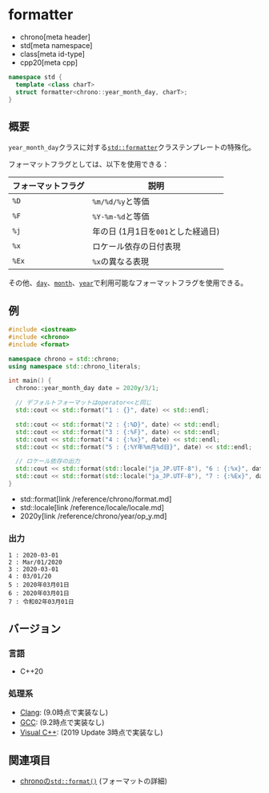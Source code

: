 # formatter
* chrono[meta header]
* std[meta namespace]
* class[meta id-type]
* cpp20[meta cpp]

```cpp
namespace std {
  template <class charT>
  struct formatter<chrono::year_month_day, charT>;
}
```

## 概要
`year_month_day`クラスに対する[`std::formatter`](/reference/format/formatter.md)クラステンプレートの特殊化。

フォーマットフラグとしては、以下を使用できる：

| フォーマットフラグ | 説明 |
|--------------------|------|
| `%D` | `%m/%d/%y`と等価 |
| `%F` | `%Y-%m-%d`と等価 |
| `%j` | 年の日 (1月1日を`001`とした経過日) |
| `%x` | ロケール依存の日付表現 |
| `%Ex` | `%x`の異なる表現 |

その他、[`day`](/reference/chrono/day/formatter.md)、[`month`](/reference/chrono/month/formatter.md)、[`year`](/reference/chrono/year/formatter.md)で利用可能なフォーマットフラグを使用できる。


## 例
```cpp example
#include <iostream>
#include <chrono>
#include <format>

namespace chrono = std::chrono;
using namespace std::chrono_literals;

int main() {
  chrono::year_month_day date = 2020y/3/1;

  // デフォルトフォーマットはoperator<<と同じ
  std::cout << std::format("1 : {}", date) << std::endl;

  std::cout << std::format("2 : {:%D}", date) << std::endl;
  std::cout << std::format("3 : {:%F}", date) << std::endl;
  std::cout << std::format("4 : {:%x}", date) << std::endl;
  std::cout << std::format("5 : {:%Y年%m月%d日}", date) << std::endl;

  // ロケール依存の出力
  std::cout << std::format(std::locale("ja_JP.UTF-8"), "6 : {:%x}", date) << std::endl;
  std::cout << std::format(std::locale("ja_JP.UTF-8"), "7 : {:%Ex}", date) << std::endl;
}
```
* std::format[link /reference/chrono/format.md]
* std::locale[link /reference/locale/locale.md]
* 2020y[link /reference/chrono/year/op_y.md]

### 出力
```
1 : 2020-03-01
2 : Mar/01/2020
3 : 2020-03-01
4 : 03/01/20
5 : 2020年03月01日
6 : 2020年03月01日
7 : 令和02年03月01日
```

## バージョン
### 言語
- C++20

### 処理系
- [Clang](/implementation.md#clang): (9.0時点で実装なし)
- [GCC](/implementation.md#gcc): (9.2時点で実装なし)
- [Visual C++](/implementation.md#visual_cpp): (2019 Update 3時点で実装なし)


## 関連項目
- [chronoの`std::format()`](/reference/chrono/format.md) (フォーマットの詳細)

